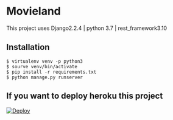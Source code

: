 # Movieland
This project uses Django2.2.4 | python 3.7 | rest_framework3.10

## Installation
```shell
$ virtualenv venv -p python3
$ sourve venv/bin/activate
$ pip install -r requirements.txt
$ python manage.py runserver
```

## If you want to deploy heroku this project
[![Deploy](https://www.herokucdn.com/deploy/button.svg)](https://dashboard.heroku.com/new?template=https://github.com/yasinkbas/movie-rest-framework)